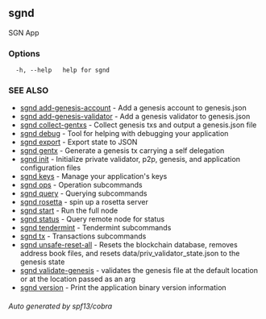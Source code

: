 ## sgnd

SGN App

### Options

```
  -h, --help   help for sgnd
```

### SEE ALSO

* [sgnd add-genesis-account](sgnd_add-genesis-account.md)	 - Add a genesis account to genesis.json
* [sgnd add-genesis-validator](sgnd_add-genesis-validator.md)	 - Add a genesis validator to genesis.json
* [sgnd collect-gentxs](sgnd_collect-gentxs.md)	 - Collect genesis txs and output a genesis.json file
* [sgnd debug](sgnd_debug.md)	 - Tool for helping with debugging your application
* [sgnd export](sgnd_export.md)	 - Export state to JSON
* [sgnd gentx](sgnd_gentx.md)	 - Generate a genesis tx carrying a self delegation
* [sgnd init](sgnd_init.md)	 - Initialize private validator, p2p, genesis, and application configuration files
* [sgnd keys](sgnd_keys.md)	 - Manage your application's keys
* [sgnd ops](sgnd_ops.md)	 - Operation subcommands
* [sgnd query](sgnd_query.md)	 - Querying subcommands
* [sgnd rosetta](sgnd_rosetta.md)	 - spin up a rosetta server
* [sgnd start](sgnd_start.md)	 - Run the full node
* [sgnd status](sgnd_status.md)	 - Query remote node for status
* [sgnd tendermint](sgnd_tendermint.md)	 - Tendermint subcommands
* [sgnd tx](sgnd_tx.md)	 - Transactions subcommands
* [sgnd unsafe-reset-all](sgnd_unsafe-reset-all.md)	 - Resets the blockchain database, removes address book files, and resets data/priv_validator_state.json to the genesis state
* [sgnd validate-genesis](sgnd_validate-genesis.md)	 - validates the genesis file at the default location or at the location passed as an arg
* [sgnd version](sgnd_version.md)	 - Print the application binary version information

###### Auto generated by spf13/cobra
